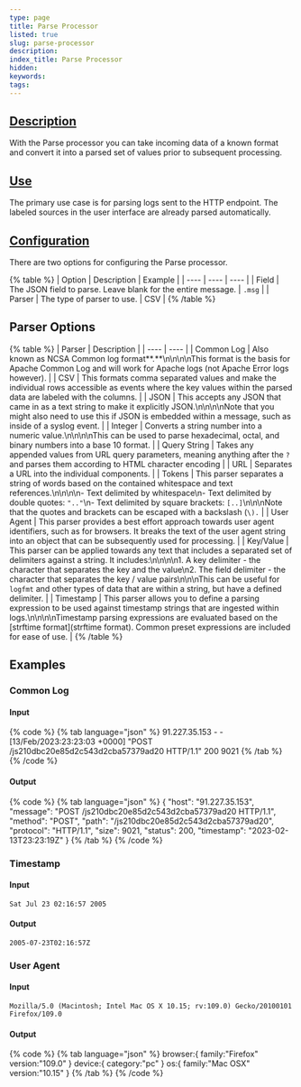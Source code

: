 ```yaml
---
type: page
title: Parse Processor
listed: true
slug: parse-processor
description: 
index_title: Parse Processor
hidden: 
keywords: 
tags: 
---
```


## [Description](https://docs.mezmo.com/docs/parse-pipeline-processor#description)

With the Parse processor you can take incoming data of a known format and convert it into a parsed set of values prior to subsequent processing.

## [Use](https://docs.mezmo.com/docs/parse-pipeline-processor#use)

The primary use case is for parsing logs sent to the HTTP endpoint. The labeled sources in the user interface are already parsed automatically.

## [Configuration](https://docs.mezmo.com/docs/parse-pipeline-processor#configuration)

There are two options for configuring the Parse processor.

{% table %}
| Option | Description | Example | 
| ---- | ---- | ---- | 
| Field | The JSON field to parse. Leave blank for the entire message. | `.msg` | 
| Parser | The type of parser to use. | CSV | 
{% /table %}

## Parser Options

{% table %}
| Parser | Description | 
| ---- | ---- | 
| Common Log | Also known as NCSA Common log format**.**\n\n\n\nThis format is the basis for Apache Common Log and will work for Apache logs (not Apache Error logs however). | 
| CSV | This formats comma separated values and make the individual rows accessible as events where the key values within the parsed data are labeled with the columns. | 
| JSON | This accepts any JSON that came in as a text string to make it explicitly JSON.\n\n\n\nNote that you might also need to use this if JSON is embedded within a message, such as inside of a syslog event. | 
| Integer | Converts a string number into a numeric value.\n\n\n\nThis can be used to parse hexadecimal, octal, and binary numbers into a base 10 format. | 
| Query String | Takes any appended values from URL query parameters, meaning anything after the `?` and parses them according to HTML character encoding | 
| URL | Separates a URL into the individual components. | 
| Tokens | This parser separates a string of words based on the contained whitespace and text references.\n\n\n\n- Text delimited by whitespace\n- Text delimited by double quotes: `".."`\n- Text delimited by square brackets: `[..]`\n\n\nNote that the quotes and brackets can be escaped with a backslash (`\).` | 
| User Agent | This parser provides a best effort approach towards user agent identifiers, such as for browsers. It breaks the text of the user agent string into an object that can be subsequently used for processing. | 
| Key/Value | This parser can be applied towards any text that includes a separated set of delimiters against a string. It includes:\n\n\n\n1. A key delimiter - the character that separates the key and the value\n2. The field delimiter - the character that separates the key / value pairs\n\n\nThis can be useful for `logfmt` and other types of data that are within a string, but have a defined delimiter. | 
| Timestamp | This parser allows you to define a parsing expression to be used against timestamp strings that are ingested within logs.\n\n\n\nTimestamp parsing expressions are evaluated based on the [strftime format](strftime format). Common preset expressions are included for ease of use. | 
{% /table %}

## Examples

### Common Log

#### Input

{% code %}
{% tab language="json" %}
91.227.35.153 - - [13/Feb/2023:23:23:03 +0000] "POST /js210dbc20e85d2c543d2cba57379ad20 HTTP/1.1" 200 9021
{% /tab %}
{% /code %}

#### Output

{% code %}
{% tab language="json" %}
{
  "host": "91.227.35.153",
  "message": "POST /js210dbc20e85d2c543d2cba57379ad20 HTTP/1.1",
  "method": "POST",
  "path": "/js210dbc20e85d2c543d2cba57379ad20",
  "protocol": "HTTP/1.1",
  "size": 9021,
  "status": 200,
  "timestamp": "2023-02-13T23:23:19Z"
}
{% /tab %}
{% /code %}

### Timestamp

#### Input

`Sat Jul 23 02:16:57 2005`

#### Output

`2005-07-23T02:16:57Z`

### User Agent

#### Input

`Mozilla/5.0 (Macintosh; Intel Mac OS X 10.15; rv:109.0) Gecko/20100101 Firefox/109.0`

#### Output

{% code %}
{% tab language="json" %}
browser:{
  family:"Firefox"
  version:"109.0"
}
device:{
  category:"pc"
}
os:{
  family:"Mac OSX"
  version:"10.15"
}
{% /tab %}
{% /code %}